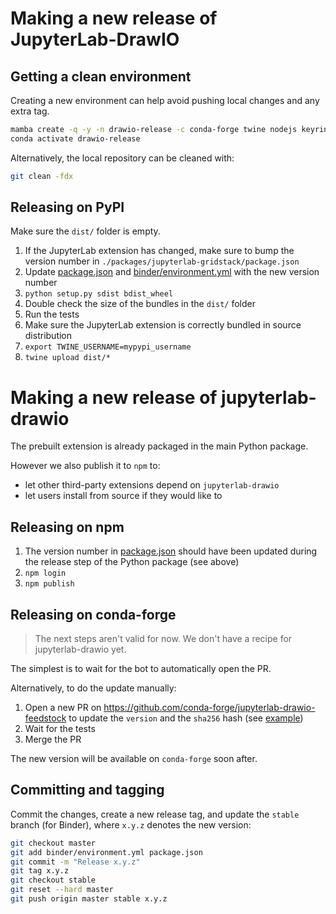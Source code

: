 # Making a new release of JupyterLab-DrawIO

## Getting a clean environment

Creating a new environment can help avoid pushing local changes and any extra tag.

```bash
mamba create -q -y -n drawio-release -c conda-forge twine nodejs keyring pip matplotlib jupyter-packaging jupyterlab
conda activate drawio-release
```

Alternatively, the local repository can be cleaned with:

```bash
git clean -fdx
```

## Releasing on PyPI

Make sure the `dist/` folder is empty.

1. If the JupyterLab extension has changed, make sure to bump the version number in `./packages/jupyterlab-gridstack/package.json`
2. Update [package.json](./package.json) and [binder/environment.yml](./binder/environment.yml) with the new version number
3. `python setup.py sdist bdist_wheel`
4. Double check the size of the bundles in the `dist/` folder
5. Run the tests
6. Make sure the JupyterLab extension is correctly bundled in source distribution
7. `export TWINE_USERNAME=mypypi_username`
8. `twine upload dist/*`

# Making a new release of jupyterlab-drawio

The prebuilt extension is already packaged in the main Python package.

However we also publish it to `npm` to:

- let other third-party extensions depend on `jupyterlab-drawio`
- let users install from source if they would like to

## Releasing on npm

1. The version number in [package.json](./package.json) should have been updated during the release step of the Python package (see above)
2. `npm login`
3. `npm publish`

## Releasing on conda-forge

> The next steps aren't valid for now. We don't have a recipe for jupyterlab-drawio yet.

The simplest is to wait for the bot to automatically open the PR.

Alternatively, to do the update manually:

1. Open a new PR on https://github.com/conda-forge/jupyterlab-drawio-feedstock to update the `version` and the `sha256` hash (see [example](https://github.com/conda-forge/jupyterlab-drawio-feedstock/pull/12/files))
2. Wait for the tests
3. Merge the PR

The new version will be available on `conda-forge` soon after.

## Committing and tagging

Commit the changes, create a new release tag, and update the `stable` branch (for Binder), where `x.y.z` denotes the new version:

```bash
git checkout master
git add binder/environment.yml package.json
git commit -m "Release x.y.z"
git tag x.y.z
git checkout stable
git reset --hard master
git push origin master stable x.y.z
```
